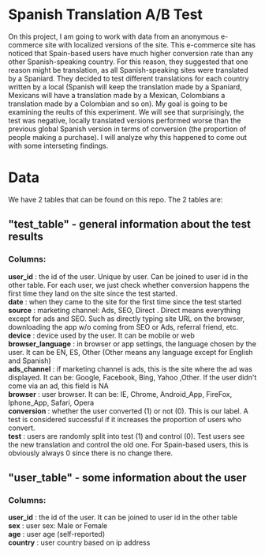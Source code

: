# Spanish Translation A/B Test
On this project, I am going to work with data from an anonymous e-commerce site with localized versions of the site.
This e-commerce site has noticed that Spain-based users have much higher conversion rate than any other Spanish-speaking country. For this reason, they suggested that one reason might be translation, as all Spanish-speaking sites were translated by a Spaniard. They decided to test different translations for each country written by a local (Spanish will keep the translation made by a Spaniard, Mexicans will have a translation made by a Mexican, Colombians a translation made by a Colombian and so on).
My goal is going to be examining the reults of this experiment. We will see that surprisingly, the test was negative, locally translated versions performed worse than the previous global Spanish version in terms of conversion (the proportion of people making a purchase). I will analyze why this happened to come out with some interseting findings.   

# Data
We have 2 tables that can be found on this repo.
The 2 tables are:
## "test_table" - general information about the test results
### Columns:
**user_id** : the id of the user. Unique by user. Can be joined to user id in the other table.
For each user, we just check whether conversion happens the first time they land on the
site since the test started.  
**date** : when they came to the site for the first time since the test started         
**source** : marketing channel: Ads, SEO, Direct . Direct means everything except for ads
and SEO. Such as directly typing site URL on the browser, downloading the app w/o
coming from SEO or Ads, referral friend, etc.      
**device** : device used by the user. It can be mobile or web     
**browser_language** : in browser or app settings, the language chosen by the user. It can
be EN, ES, Other (Other means any language except for English and Spanish)      
**ads_channel** : if marketing channel is ads, this is the site where the ad was displayed. It
can be: Google, Facebook, Bing, Yahoo ,Other. If the user didn't come via an ad, this
field is NA     
**browser** : user browser. It can be: IE, Chrome, Android_App, FireFox, Iphone_App,
Safari, Opera     
**conversion** : whether the user converted (1) or not (0). This is our label. A test is
considered successful if it increases the proportion of users who convert.    
**test** : users are randomly split into test (1) and control (0). Test users see the new
translation and control the old one. For Spain-based users, this is obviously always 0
since there is no change there.    
## "user_table" - some information about the user
### Columns:
**user_id** : the id of the user. It can be joined to user id in the other table   
**sex** : user sex: Male or Female    
**age** : user age (self-reported)   
**country** : user country based on ip address

